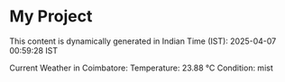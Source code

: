 # My Project

This content is dynamically generated in Indian Time (IST): 2025-04-07 00:59:28 IST


Current Weather in Coimbatore:
Temperature: 23.88 °C
Condition: mist
